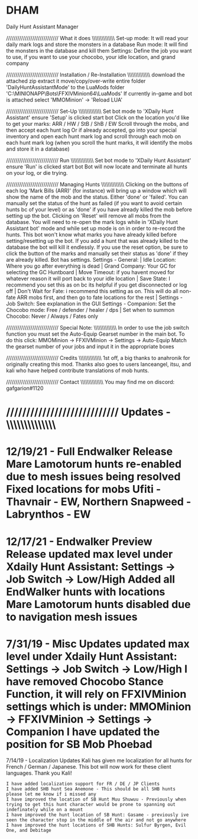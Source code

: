 # DHAM
Daily Hunt Assistant Manager

////////////////////////////
What it does
\\\\\\\\\\\\\\\\\\\\\\\\\\\\
    Set-up mode: It will read your daily mark logs and store the monsters in a database
    Run mode: It will find the monsters in the database and kill them
    Settings: Define the job you want to use, if you want to use your chocobo, your idle location, and grand company

////////////////////////////
Installation / Re-Installation
\\\\\\\\\\\\\\\\\\\\\\\\\\\\
    download the attached zip
    extract it
    move/copy/over-write entire folder 'DailyHuntAssistantMode' to the LuaMods folder 'C:\MINIONAPP\Bots\FFXIVMinion64\LuaMods\'
    If currently in-game and bot is attached select 'MMOMinion' -> 'Reload LUA'

////////////////////////////
Set-Up
\\\\\\\\\\\\\\\\\\\\\\\\\\\\
    Set bot mode to 'XDaily Hunt Assistant'
    ensure 'Setup' is clicked
    start bot
    Click on the location you'd like to get your marks: ARR / HW / StB / ShB / EW
    Scroll through the mobs, and then accept each hunt log
    Or if already accepted, go into your special inventory and open each hunt mark log and scroll through each mob on each hunt mark log 
    (when you scroll the hunt marks, it will identify the mobs and store it in a database)

////////////////////////////
Run
\\\\\\\\\\\\\\\\\\\\\\\\\\\\
    Set bot mode to 'XDaily Hunt Assistant'
    ensure 'Run' is clicked
    start bot
    Bot will now locate and terminate all hunts on your log, or die trying.

////////////////////////////
Managing Hunts
\\\\\\\\\\\\\\\\\\\\\\\\\\\\
    Clicking on the buttons of each log 'Mark Bills (ARR)' (for instance) will bring up a window which will show the name of the mob and the status. Either 'done' or 'failed'. You can manually set the status of the hunt as failed (if you want to avoid certain hunts bc of your level) or as 'done' if you have already killed the mob before setting up the bot.
    Clicking on 'Reset' will remove all mobs from the database. You will need to re-open the mark logs while in 'XDaily Hunt Assistant bot' mode and while set up mode is on in order to re-record the hunts.
    This bot won't know what marks you have already killed before setting/resetting up the bot. If you add a hunt that was already killed to the database the bot will kill it endlessly. If you use the reset option, be sure to click the button of the marks and manually set their status as 'done' if they are already killed.
    Bot has settings.
    Settings - General: | Idle Location: Where you go after everything is dead | Grand Company: Your GC for selecting the GC Huntboard | Move Timeout: if you havent moved for whatever reason it will port back to your idle location | Save State: I recommend you set this as on bc its helpful if you get disconnected or log off | Don't Wait for Fate: i recommend this setting as on. This will do all non-fate ARR mobs first, and then go to fate locations for the rest |
    Settings - Job Switch: See explanation in the GUI
    Settings - Companion: Set the Chocobo mode: Free / defender / healer / dps | Set when to summon Chocobo: Never / Always / Fates only

////////////////////////////
Special Note:
\\\\\\\\\\\\\\\\\\\\\\\\\\\\
    In order to use the job switch function you must set the Auto-Equip Gearset number in the main bot. To do this click: MMOMinion -> FFXIVMinion -> Settings -> Auto-Equip
    Match the gearset number of your jobs and input it in the appropriate boxes

////////////////////////////
Credits
\\\\\\\\\\\\\\\\\\\\\\\\\\\\
    1st off, a big thanks to anahronik for originally creating this mod. Thanks also goes to users lanceangel, itsu, and kali who have helped contribute translations of mob hunts.

////////////////////////////
Contact
\\\\\\\\\\\\\\\\\\\\\\\\\\\\
    You may find me on discord: gafgarion#1120

////////////////////////////
Updates - 
\\\\\\\\\\\\\\\\\\\\\\\\\\\\
=============
12/19/21 - Full Endwalker Release
    Mare Lamotorum hunts re-enabled due to mesh issues being resolved
    Fixed locations for mobs Ufiti - Thavnair - EW, Northern Snapweed - Labrynthos - EW
=============
12/17/21 - Endwalker Preview Release
    updated max level under Xdaily Hunt Assistant: Settings -> Job Switch -> Low/High
    Added all EndWalker hunts with locations
    Mare Lamotorum hunts disabled due to navigation mesh issues
=============
7/31/19 - Misc Updates
    updated max level under Xdaily Hunt Assistant: Settings -&gt; Job Switch -&gt; Low/High
    I have removed Chocobo Stance Function, it will rely on FFXIVMinion settings which is under: MMOMinion -&gt; FFXIVMinion -&gt; Settings -&gt; Companion
    I have updated the position for SB Mob Phoebad
=============
7/14/19 - Localization Updates
    Kali has given me localization for all hunts for French / German / Japanese. This bot will now work for these client languages. Thank you Kali!

    I have added localization support for FR / DE / JP Clients
    I have added SHB hunt Sea Anemone - This should be all SHB hunts please let me know if i missed any
    I have improved the location of SB Hunt Muu Shuwuu - Previously when trying to get this hunt character would be prone to spanning out indefinately while on a mount
    I have improved the hunt location of SB Hunt: Gasame - previously ive seen the character stop in the middle of the air and not go anywhere
    I have improved the hunt locations of SHB Hunts: Sulfur Byrgen, Evil One, and Debitage
